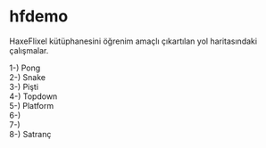 # hfdemo
HaxeFlixel kütüphanesini öğrenim amaçlı çıkartılan yol haritasındaki çalışmalar.

1-) Pong  
2-) Snake  
3-) Pişti  
4-) Topdown  
5-) Platform  
6-)  
7-)  
8-) Satranç  